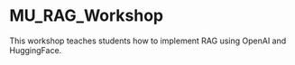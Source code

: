 # MU_RAG_Workshop
This workshop teaches students how to implement RAG using OpenAI and HuggingFace.
